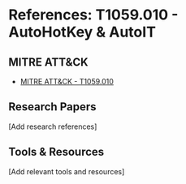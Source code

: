 # References: T1059.010 - AutoHotKey & AutoIT

## MITRE ATT&CK
- [MITRE ATT&CK - T1059.010](https://attack.mitre.org/techniques/T1059.010/)

## Research Papers
[Add research references]

## Tools & Resources
[Add relevant tools and resources]
